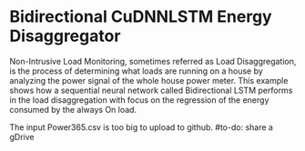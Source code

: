 # Bidirectional CuDNNLSTM Energy Disaggregator
Non-Intrusive Load Monitoring, sometimes referred as Load Disaggregation, is the process of determining what loads are running on a house by analyzing the power signal of the whole house power meter. This example shows how a sequential neural network called Bidirectional LSTM performs in the load disaggregation with focus on the regression of the energy consumed by the always On load.

The input Power365.csv is too big to upload to github. #to-do: share a gDrive

